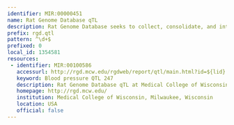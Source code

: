 ```yaml
---
identifier: MIR:00000451
name: Rat Genome Database qTL
description: Rat Genome Database seeks to collect, consolidate, and integrate rat genomic and genetic data with curated functional and physiological data and make these data widely available to the scientific community. This collection references quantitative trait loci (qTLs), providing phenotype and disease descriptions, mapping, and strain information as well as links to markers and candidate genes.
prefix: rgd.qtl
pattern: ^\d+$
prefixed: 0
local_id: 1354581
resources:
 - identifier: MIR:00100586
   accessurl: http://rgd.mcw.edu/rgdweb/report/qtl/main.html?id=${lid}
   keyword: Blood pressure QTL 247
   description: Rat Genome Database qTL at Medical College of Wisconsin
   homepage: http://rgd.mcw.edu/
   institution: Medical College of Wisconsin, Milwaukee, Wisconsin
   location: USA
   official: false
---
```

